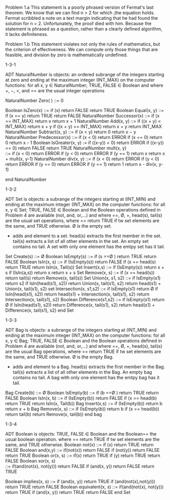 Problem 1.a This statement is a poorly phrased version of Fermat's last theorem. We know that we can find n > 2 for which ‚the equation holds. Fermat scribbled a note on a text margin indicating that he had found the solution for n = 2. Unfortunately, the proof died with him. Because the statement is phrased as a question‚ rather than a clearly defined algorithm, it lacks definiteness.

Problem 1.b This statement violates not only the rules of mathematics, but the criterion of effectiveness. We can compute only those things that are feasible, and division by zero is mathematically undefined.


1-3-1

ADT NaturalNumber is objects:
an ordered subrange of the integers starting at zero and ending at the maximum integer (INT_MAX) on the computer functions: for all x, y ∈ NaturalNumber; TRUE, FALSE ∈ Boolean and where +, −, <, and == are the usual integer operations 

NaturalNumber Zero( )	::= 0

Boolean IsZero(x)	::= if (x) return FALSE
     return TRUE
Boolean Equal(x, y)	::= if (x == y) return TRUE
    return FALSE
NaturalNumber Successor(x)	::= if (x == INT_MAX) return x
     return x + 1
NaturalNumber Add(x, y)	::= if ((x + y) < INT_MAX) return x + y
     if ((x + y) == INT_MAX) return x + y
    return INT_MAX
NaturalNumber Subtract(x, y)	::= if (x < y) return 0
     return x − y
NaturalNumber Predecessor(x)	::= if (x < 0) return ERROR
     if (x == 0) return 0
     return x - 1
Boolean IsGreater(x, y)	:= if ((x-y)) < 0) return ERROR
     if ((x-y)) == 0) return FALSE
     return TRUE
NaturalNumber mult(x, y)	
::= if (x < 0) return ERROR
     if (y < 0) return ERROR
     if (y == 1) return x
     return x + mult(x, y-1)
NaturalNumber div(x, y)	
::= if (x < 0) return ERROR
     if (y < 0) return ERROR
     if (y == 0) return ERROR
     if (y == 1) return 1
     return x - div(x, y-1)

end NaturalNumber

1-3-2

ADT Set is objects:
a subrange of the integers starting at (INT_MIN) and ending at the
maximum integer (INT_MAX) on the computer functions: for
all x, y ∈ Set; TRUE, FALSE ∈ Boolean and the Boolean operations defined in Problem 4 are available (not, and, or,...)
and where ==, Ø, +, head(s), tail(s) are the usual set operations,
where == return TRUE if tw set elements are the same, and TRUE otherwise.
Ø is the empty set.
+ adds and element to a set.
head(s) extracts the first member in the set.
tail(s) extracts a list of all other elements in the set. An empty set contains no tail. A set with only one element has the emtpy set has it tail.

Set Create(s)	::= Ø
Boolean IsEmpty(s)	::= if (s ==Ø ) return TRUE
     return FALSE
Boolean IsIn(x, s)	::= if (IsEmpty(s)) return FALSE
     if (x == head(s) return TRUE
    return IsIn(x, Tail(s))
Set Insert(x,s)	::= if (IsEmpty(s)) return x + s
     if (IsIn(a,s)) return s
    return x + s
Set Remove(x, s)	::= if (x == head(s)) return tail(s)
     return Remove(x, tail(s))
Set Union(x, s1, s2)	::= if IsEmpty(s1) return s2
     if IsIn(head(s1), s2)) return Union(x, tail(s1), s2)
     return head(s1) + Union(x, tail(s1), s2)
set Intersection(x, s1,s2)	::= if IsEmpty(s1) return Ø
     if IsIn(head(s1), s2)) return head(s1) + Intersection(x, tail(s1), s2)
     return Intersection(x, tail(s1), s2)
Boolean Difference(s1,s2)	::= if IsEmpty(s1) return Ø
     if IsIn(head(s1), s2)) return Difference(x, tail(s1), s2)
     return head(s1) + Difference(x, tail(s1), s2)
end Set

1-3-3

ADT Bag is objects:
a subrange of the integers starting at (INT_MIN) and ending at the
maximum integer (INT_MAX) on the computer functions: for
all x, y ∈ Bag; TRUE, FALSE ∈ Boolean and the Boolean operations defined in Problem 4 are available (not, and, or,...)
and where ==, Ø, +, head(s), tail(s) are the usual Bag operations,
where == return TRUE if tw set elements are the same, and TRUE otherwise.
Ø is the empty Bag.
+ adds and element to a Bag.
head(s) extracts the first member in the Bag.
tail(s) extracts a list of all other elements in the Bag. An empty bag contains no tail. A bag with only one element has the emtpy bag has it tail.

Bag Create(b)	::= Ø
Boolean IsEmpty(b)	::= if (b ==Ø ) return TRUE
     return FALSE
Boolean IsIn(x, b)	::= if (IsEmpty(b)) return FALSE
     if (x == head(b) return TRUE
    return IsIn(x, Tail(b))
Bag Insert(x,s)	::= if (IsEmpty(b)) return b
    return x + b
Bag Remove(x, s)	::= if (IsEmpty(b)) return b
      if (x == head(b)) return tail(b)
     return Remove(x, tail(b))
end bag

1-3-4

ADT Boolean is objects:
TRUE, FALSE ∈ Boolean and the Boolean== the usual boolean operation.
where == return TRUE if tw set elements are the same, and TRUE otherwise.
Boolean not(x)	::= if (x) return TRUE
   return FALSE
Boolean and(x,y)	::= if(not(x)) return FALSE
    if (not(y)) return FALSE
    return TRUE
Boolean or(x, s)	::= if(x) return TRUE
    if (y) return TRUE
    return FALSE
Boolean xor(x, s)	
::= if(and(not(x), not(y))) return FALSE
    if (and(x, y)) return FALSE
    return TRUE

Boolean implies(x, s)	::= if (and(x, y)) return TRUE
    if (and(not(x),not(y))) return TRUE
    return FALSE
Boolean equivalent(x, s)	::= if(and(not(x), not(y))) return TRUE
    if (and(x, y)) return TRUE
    return FALSE
end Set